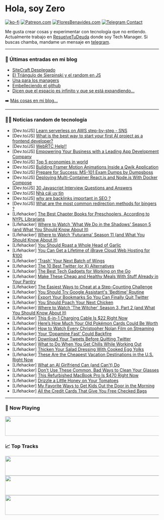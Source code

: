 # Hola, soy Zero

[![ko-fi](https://ko-fi.com/img/githubbutton_sm.svg)](https://ko-fi.com/J3J4N0LUK)
[![Patreon.com](https://img.shields.io/endpoint.svg?url=https%3A%2F%2Fshieldsio-patreon.vercel.app%2Fapi%3Fusername%3Dzerodragon%26type%3Dpatrons&style=for-the-badge)](https://patreon.com/zerodragon)
[![FloresBenavides.com](https://img.shields.io/website?down_message=oops&label=MiBlog&style=for-the-badge&up_message=online&url=https%3A%2F%2Ffloresbenavides.com)](https://floresbenavides.com)
[![Telegram Contact](https://img.shields.io/badge/escr%C3%ADbeme-ZeroDragon-%2326A5E4?style=for-the-badge&logo=telegram)](https://t.me/zerodragon)

Me gusta crear cosas y experimentar con tecnología que no entiendo.
Actualmente trabajo en [ResuelveTuDeuda](http://github.com/resuelve) donde soy Tech Manager.
Si buscas chamba, mandame un mensaje en [telegram](https://t.me/zerodragon).

---

### 📕 Últimas entradas en mi blog
<!-- BLOG-POST-LIST:START -->
- [SiteCraft Desplegado](https://floresbenavides.com/sitecraft-desplegado/)
- [El Triángulo de Sierpinski y el random en JS](https://floresbenavides.com/el-triangulo-de-sierpinski-y-el-random-en-js/)
- [Una para los managers](https://floresbenavides.com/una-para-los-managers/)
- [Embelleciendo el github](https://floresbenavides.com/embelleciendo-el-github/)
- [Dicen que el espacio es infinito y que se está expandiendo…](https://floresbenavides.com/dicen-que-el-espacio-es-infinito-y-que-se-esta-expandiendo/)
<!-- BLOG-POST-LIST:END -->

➡️ [Más cosas en mi blog...](https://floresbenavides.com)

---

### 👨‍💻 Noticias random de tecnología
<!-- TECH-POSTS:START -->
- [Dev.to/JS] [Learn serverless on AWS step-by-step - SNS](https://dev.to/kumo/learn-serverless-on-aws-step-by-step-sns-2b46)
- [Dev.to/JS] [What is the best way to start your first AI project as a frontend developer?](https://dev.to/sip/what-is-the-best-way-to-start-your-first-ai-project-as-a-frontend-developer-2doc)
- [Dev.to/JS] [WebRTC Help!!](https://dev.to/coder7/webrtc-help-55f)
- [Dev.to/JS] [Empowering Your Business with a Leading App Development Company](https://dev.to/amarajackson/empowering-your-business-with-a-leading-app-development-company-3bho)
- [Dev.to/JS] [Top 5 economies in world](https://dev.to/digiupdatehub/top-5-economies-in-world-3h41)
- [Dev.to/JS] [Building Framer Motion Animations Inside a Qwik Application](https://dev.to/builderio/building-framer-motion-animations-inside-a-qwik-application-3n2l)
- [Dev.to/JS] [Prepare for Success: MS-101 Exam Dumps by Dumpsboss](https://dev.to/ms101examdumps/prepare-for-success-ms-101-exam-dumps-by-dumpsboss-5g2p)
- [Dev.to/JS] [Deploying Multi-Container React.js and Node.js With Docker Compose](https://dev.to/jspanther/deploying-multi-container-reactjs-and-nodejs-with-docker-compose-4j5k)
- [Dev.to/JS] [30 Javascript Interview Questions and Answers](https://dev.to/bindupatidar/30-javascript-interview-questions-and-answers-4p2n)
- [Dev.to/JS] [Nhà cái uy tín](https://dev.to/topnhacaiuytinvn/nha-cai-uy-tin-1h9g)
- [Dev.to/JS] [why are backlinks important in SEO ?](https://dev.to/nidhigupta_676/why-are-backlinks-important-in-seo--1j24)
- [Dev.to/JS] [What are the most common redirection methods for bingers ?](https://dev.to/tranktech/what-are-the-most-common-redirection-methods-for-bingers--ci7)
- [Lifehacker] [The Best Chapter Books for Preschoolers, According to NYPL Librarians](https://lifehacker.com/14-really-good-chapter-books-for-preschoolers-that-libr-1819312259)
- [Lifehacker] [Where to Watch &#39;What We Do in the Shadows&#39; Season 5 &lpar;and What You Should Know About It&rpar;](https://lifehacker.com/where-to-watch-what-we-do-in-the-shadows-season-5-and-1850671440)
- [Lifehacker] [Where to Watch &#39;Futurama&#39; Season 11 &lpar;and What You Should Know About It&rpar;](https://lifehacker.com/where-to-watch-futurama-season-11-and-what-you-should-1850672318)
- [Lifehacker] [You Should Roast a Whole Head of Garlic](https://lifehacker.com/how-to-roast-a-whole-head-of-garlic-1820407305)
- [Lifehacker] [You Can Get a Lifetime of iBrave Cloud Web Hosting for $100](https://lifehacker.com/you-can-get-a-lifetime-of-ibrave-cloud-web-hosting-for-1850665713)
- [Lifehacker] [&#39;Trash&#39; Your Next Batch of Wings](https://lifehacker.com/trash-your-next-batch-of-wings-1850675472)
- [Lifehacker] [The 10 Best Twitter &lpar;or X&rpar; Alternatives](https://lifehacker.com/the-five-best-twitter-alternatives-1850607746)
- [Lifehacker] [The Best Tech Gadgets for Working on the Go](https://lifehacker.com/the-best-tech-gadgets-for-working-on-the-go-1850674553)
- [Lifehacker] [Make These Cheap and Healthy Meals With Stuff Already in Your Pantry](https://lifehacker.com/make-these-cheap-and-healthy-meals-with-stuff-already-i-1850674725)
- [Lifehacker] [The Easiest Ways to Cheat at a Step-Counting Challenge](https://lifehacker.com/how-to-cheat-at-a-step-counting-challenge-1839476401)
- [Lifehacker] [You Should Try Google Assistant&#39;s &#39;Bedtime&#39; Routine](https://lifehacker.com/you-should-try-google-assistants-bedtime-routine-1850672240)
- [Lifehacker] [Export Your Bookmarks So You Can Finally Quit Twitter](https://lifehacker.com/export-your-bookmarks-so-you-can-finally-quit-twitter-1850674081)
- [Lifehacker] [You Should Poach Your Next Chicken](https://lifehacker.com/maximize-a-chickens-meal-potential-by-poaching-it-first-1822353539)
- [Lifehacker] [Where to Watch &#39;The Witcher&#39; Season 3, Part 2 &lpar;and What You Should Know About It&rpar;](https://lifehacker.com/where-to-watch-the-witcher-season-3-part-2-and-what-y-1850671856)
- [Lifehacker] [This 6-in-1 Charging Cable Is $22 Right Now](https://lifehacker.com/this-6-in-1-charging-cable-is-22-right-now-1850665758)
- [Lifehacker] [Here’s How Much Your Old Pokémon Cards Could Be Worth](https://lifehacker.com/how-much-are-your-pokemon-cards-worth-lately-1846888650)
- [Lifehacker] [How to Watch Every Christopher Nolan Film on Streaming](https://lifehacker.com/how-to-watch-every-christopher-nolan-film-on-streaming-1850670190)
- [Lifehacker] [Your ‘Dopamine Fast’ Could Backfire](https://lifehacker.com/why-your-dopamine-fast-could-backfire-1850664408)
- [Lifehacker] [Download Your Tweets Before Quitting Twitter](https://lifehacker.com/download-your-tweets-before-quitting-twitter-1849778871)
- [Lifehacker] [What to Do When You Get Chills While Working Out](https://lifehacker.com/what-to-do-when-you-get-chills-while-working-out-1850671737)
- [Lifehacker] [Thicken Your Salad Dressing With Cooked Egg Yolks](https://lifehacker.com/thicken-your-salad-dressing-with-cooked-egg-yolks-1850671825)
- [Lifehacker] [These Are the Cheapest Vacation Destinations in the U.S. Right Now](https://lifehacker.com/these-are-the-cheapest-vacation-destinations-in-the-u-s-1850670621)
- [Lifehacker] [What an AI Girlfriend Can &lpar;and Can&#39;t&rpar; Do](https://lifehacker.com/what-an-ai-girlfriend-can-and-cant-do-1850666245)
- [Lifehacker] [Don&#39;t Use These Common, Bad Ways to Clean Your Glasses](https://lifehacker.com/dont-do-these-things-when-you-clean-your-glasses-1849183886)
- [Lifehacker] [This Refurbished MacBook Pro Is $470 Right Now](https://lifehacker.com/this-refurbished-macbook-pro-is-470-right-now-1850665681)
- [Lifehacker] [Drizzle a Little Honey on Your Tomatoes](https://lifehacker.com/drizzle-a-little-honey-on-your-tomatoes-1850671917)
- [Lifehacker] [My Favorite Ways to Get Kids Out the Door in the Morning](https://lifehacker.com/get-kids-moving-in-the-morning-with-these-tricks-1831870445)
- [Lifehacker] [All the Credit Cards That Give You Free Checked Bags](https://lifehacker.com/all-the-credit-cards-that-give-you-free-checked-bags-1850669786)<!-- TECH-POSTS:END -->

---

### 🎵 Now Playing
<a href="https://spotify-now-playing-dun.vercel.app/now-playing?open"><img src="https://spotify-now-playing-dun.vercel.app/now-playing" width="540" height="64"></a>

### 📈 Top Tracks
<a href="https://spotify-now-playing-dun.vercel.app/top-tracks?i=1&open"><img src="https://spotify-now-playing-dun.vercel.app/top-tracks?i=1" width="540" height="64"></a>
<a href="https://spotify-now-playing-dun.vercel.app/top-tracks?i=2&open"><img src="https://spotify-now-playing-dun.vercel.app/top-tracks?i=2" width="540" height="64"></a>
<a href="https://spotify-now-playing-dun.vercel.app/top-tracks?i=3&open"><img src="https://spotify-now-playing-dun.vercel.app/top-tracks?i=3" width="540" height="64"></a>
